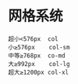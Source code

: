 # 网格系统

    超小<576px  col
    小≥576px    col-sm
    中等≥768px  co-md
    大≥992px    col-lg
    超大≥1200px col-xl